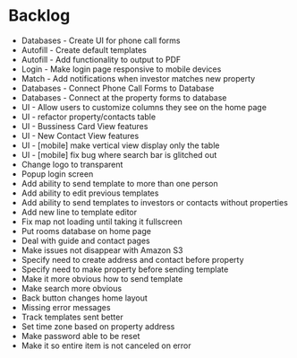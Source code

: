Backlog
=======

* Databases - Create UI for phone call forms
* Autofill - Create default templates
* Autofill - Add functionality to output to PDF
* Login - Make login page responsive to mobile devices
* Match - Add notifications when investor matches new property
* Databases - Connect Phone Call Forms to Database
* Databases - Connect at the property forms to database
* UI - Allow users to customize columns they see on the home page
* UI - refactor property/contacts table
* UI - Bussiness Card View features
* UI - New Contact View features
* UI - [mobile] make vertical view display only the table
* UI - [mobile] fix bug where search bar is glitched out
* Change logo to transparent
* Popup login screen
* Add ability to send template to more than one person
* Add ability to edit previous templates
* Add ability to send templates to investors or contacts without properties
* Add new line to template editor
* Fix map not loading until taking it fullscreen
* Put rooms database on home page
* Deal with guide and contact pages
* Make issues not disappear with Amazon S3
* Specify need to create address and contact before property
* Specify need to make property before sending template
* Make it more obvious how to send template
* Make search more obvious
* Back button changes home layout
* Missing error messages
* Track templates sent better
* Set time zone based on property address
* Make password able to be reset
* Make it so entire item is not canceled on error

